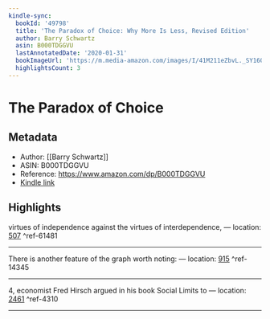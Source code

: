 ```yaml
---
kindle-sync:
  bookId: '49798'
  title: 'The Paradox of Choice: Why More Is Less, Revised Edition'
  author: Barry Schwartz
  asin: B000TDGGVU
  lastAnnotatedDate: '2020-01-31'
  bookImageUrl: 'https://m.media-amazon.com/images/I/41M211eZbvL._SY160.jpg'
  highlightsCount: 3
---
```

# The Paradox of Choice
## Metadata
* Author: [[Barry Schwartz]]
* ASIN: B000TDGGVU
* Reference: https://www.amazon.com/dp/B000TDGGVU
* [Kindle link](kindle://book?action=open&asin=B000TDGGVU)

## Highlights
virtues of independence against the virtues of interdependence, — location: [507](kindle://book?action=open&asin=B000TDGGVU&location=507) ^ref-61481

---
There is another feature of the graph worth noting: — location: [915](kindle://book?action=open&asin=B000TDGGVU&location=915) ^ref-14345

---
4, economist Fred Hirsch argued in his book Social Limits to — location: [2461](kindle://book?action=open&asin=B000TDGGVU&location=2461) ^ref-4310

---
